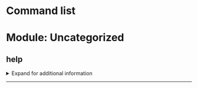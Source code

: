# Command list

# Module: Uncategorized

## help
<details>
<summary markdown="span">
Expand for additional information
</summary>
<p>

*Displays command help.*

**Arguments:**

`[string...]` : *Command to provide help for.*

</p>
</details>

---

